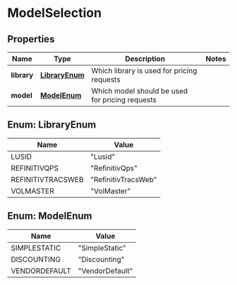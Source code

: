 

# ModelSelection

## Properties

Name | Type | Description | Notes
------------ | ------------- | ------------- | -------------
**library** | [**LibraryEnum**](#LibraryEnum) | Which library is used for pricing requests | 
**model** | [**ModelEnum**](#ModelEnum) | Which model should be used for pricing requests | 



## Enum: LibraryEnum

Name | Value
---- | -----
LUSID | &quot;Lusid&quot;
REFINITIVQPS | &quot;RefinitivQps&quot;
REFINITIVTRACSWEB | &quot;RefinitivTracsWeb&quot;
VOLMASTER | &quot;VolMaster&quot;



## Enum: ModelEnum

Name | Value
---- | -----
SIMPLESTATIC | &quot;SimpleStatic&quot;
DISCOUNTING | &quot;Discounting&quot;
VENDORDEFAULT | &quot;VendorDefault&quot;



